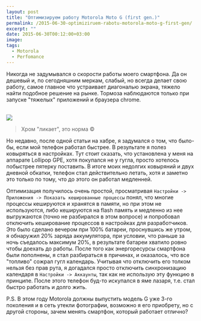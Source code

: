 ```yaml
---
layout: post
title: "Оптимизируем работу Motorola Moto G (first gen.)"
permalink: /2015-06-30-optimiziruem-rabotu-motorola-moto-g-first-gen/
excerpt: ""
date: 2015-06-30T00:12:00+03:00
image:
tags:
  - Motorola
  - Perfomance
---
```


Никогда не задумывался о скорости работы моего смартфона. Да он дешевый и, по сегодняшним меркам, слабый, но всегда делает свою работу, самое главное что устраивает диагональю экрана, тяжело найти подобное решение на рынке. Тормоза наблюдаются только при запуске "тяжелых" приложений и браузера chrome.

<br>
<img src="https://farm6.staticflickr.com/5765/21466131880_c8105ca169_o.jpg">
<br>

> Хром "ликает", это норма ©

Но недавно, после одной статьи на хабре, я задумался о том, что было-бы, если мой телефон работал быстрее. В результате я полез ковыряться в настройках. Тут стоит сказать, что установлена у меня на аппарате Lollipop GPE, хотя покупался не у гугла, просто хотелось побыстрее пятерку поставить. В итоге моих недолгих ковыряний и двух дневной обкатки, телефон стал действительно летать, хотя и заметно это только по тому, что до этого он работал медленней.

Оптимизация получилось очень простой, просматривая `Настройки -> Приложения -> Показать кешированные процессы` понял, что многие процессы кешируются и хранятся в памяти, но при этом не используются, либо кешируются на flash память и медленно из нее выгружаются (точно не разбирался в этом вопросе) и попробовал отключить кеширование процессов в настройках для разработчиков. Это было сделано вечером при 100% батареи, проснувшись же утром, я обнаружил 20% заряда аккумулятора, при условии, что раньше за ночь съедалось максимум 20%, в результате батареи хватило ровно чтобы доехать до работы. После того как энергоресурсы смартфона были пополнены, я стал разбираться в причинах, и оказалось, что все "топливо" сожрал гугл календарь. Учитывая что отключить его толком нельзя без прав рута, я догадался просто отключить синхронизацию календаря в `Настройки -> Аккаунты`, так как не использую эту функцию в принципе. После этого телефон буд-то искупался в яме лазаря, т.е. стал быстро работать и долго жить.

P.S. В этом году Motorola должны выпустить модель G уже 3-го поколения и в сеть утекли фотографии, возможно я его приобрету, но с другой стороны, зачем менять смартфон, который работает отлично?
